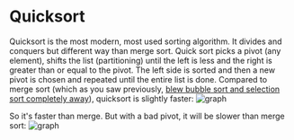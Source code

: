 # Quicksort
Quicksort is the most modern, most used sorting algorithm. It divides and conquers but different way than merge sort. Quick sort picks a pivot (any element), shifts the list (partitioning) until the left is less and the right is greater than or equal to the pivot. The left side is sorted and then a new pivot is chosen and repeated until the entire list is done. Compared to merge sort (which as you saw previously, [blew bubble sort and selection sort completely away](https://github.com/haw230/the-anadromi-project/blob/pictures/s_vs_b_vs_m.png)), quicksort is slightly faster:
![graph](https://github.com/haw230/the-anadromi-project/blob/pictures/merge_vs_quick.png)

So it's faster than merge. But with a bad pivot, it will be slower than merge sort:
![graph](https://github.com/haw230/the-anadromi-project/blob/pictures/quicksort.png)
